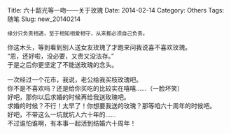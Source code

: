 Title: 六十韶光等一吻——关于玫瑰
Date: 2014-02-14
Category: Others
Tags: 随笔
Slug: new_20140214

	缘分只负责相遇，至于相知相爱相守，从来都必须自己负责。

你这木头，等到看到别人送女友玫瑰了才跑来问我说喜不喜欢玫瑰。  
“恩，还好啦，没必要，又贵又没法存。”  
于是之后你更坚定了不能送玫瑰的念头。  

一次经过一个花市，我说，老公给我买枝玫瑰吧。  
你不是不喜欢吗？还是给你买吃的比较实在嘻嘻……（一脸坏笑）  
好吧，那你以后求婚的时候再给我送玫瑰吧。  
求婚的时候？不行！太早了！你想要我送的玫瑰？那等咱六十周年的时候吧。  
好吧，不带这么一坑就坑人六十年的……  
不过谁怕谁啊，有本事一起活到结婚六十周年！
